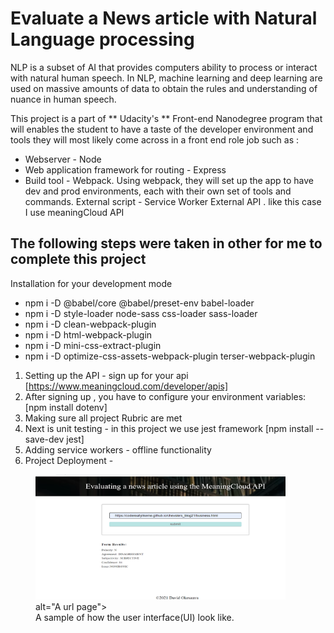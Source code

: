 # Evaluate a News article with Natural Language processing

NLP is a subset of AI that provides computers ability to process or interact with natural human speech. In NLP, machine learning and deep learning are used on massive amounts of data to obtain the rules and understanding of nuance in human speech.

This project is a part of ** Udacity's ** Front-end Nanodegree program that will enables the student to have a taste of the developer environment and tools they will most likely come across in a front end role job such as :

- Webserver - Node
- Web application framework for routing - Express
- Build tool - Webpack. Using webpack, they will set up the app to have dev and prod environments, each with their own set of tools and commands.
External script - Service Worker
External API . like this case I use meaningCloud API

## The following steps were taken in other for me to complete this project
Installation for your development mode
- npm i -D @babel/core @babel/preset-env babel-loader
- npm i -D style-loader node-sass css-loader sass-loader
- npm i -D clean-webpack-plugin
- npm i -D html-webpack-plugin
- npm i -D mini-css-extract-plugin
- npm i -D optimize-css-assets-webpack-plugin terser-webpack-plugin

1. Setting up the API - sign up for your api [https://www.meaningcloud.com/developer/apis]
2. After signing up , you have to configure your environment variables:[npm install dotenv]
3. Making sure all project Rubric are met
4. Next is unit testing - in this project we use jest framework [npm install --save-dev jest]
5. Adding service workers - offline functionality
6. Project Deployment - 

<figure>
    <img src="/images/ui-api-cloud.png" width='400' height='200'>
         alt="A url page">
    <figcaption>A sample of how the user interface(UI) look like.</figcaption>
</figure>


